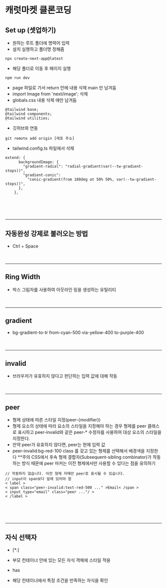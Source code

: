 # 캐럿마켓 클론코딩

## Set up (셋업하기)

- 원하는 루트 폴더에 명력어 입력
- 설치 실행하고 폴더명 정해줌

```
npx create-next-app@latest
```

- 해당 폴더로 이동 후 페이지 실행

```
npm run dev
```

- page 파일로 가서 return 안에 내용 삭제 main 만 남겨둠
- import Image from 'next/image'; 삭제
- globals.css 내용 삭제 얘만 남겨둠

```
@tailwind base;
@tailwind components;
@tailwind utilities;
```

- 깃허브와 연동

```
git remote add origin [레포 주소]
```

- tailwind.config.ts 파일에서 삭제

```
extend: {
      backgroundImage: {
        "gradient-radial": "radial-gradient(var(--tw-gradient-stops))",
        "gradient-conic":
          "conic-gradient(from 180deg at 50% 50%, var(--tw-gradient-stops))",
      },
    },
```

<br/>
<br/>
<br/>

---

## 자동완성 강제로 불러오는 방법

- Ctrl + Space
  <br/>
  <br/>
  <br/>

---

## Ring Width

- 박스 그림자를 사용하여 아웃라인 링을 생성하는 유틸리티
  <br/>
  <br/>
  <br/>

---

## gradient

- bg-gradient-to-tr from-cyan-500 via-yellow-400 to-purple-400
  <br/>
  <br/>
  <br/>

---

## invalid

- 브라우저가 유효하지 않다고 판단하는 입력 값에 대해 작동
  <br/>
  <br/>
  <br/>

---

## peer

- 형제 상태에 따른 스타일 지정(peer-{modifier})
- 형제 요소의 상태에 따라 요소의 스타일을 지정해야 하는 경우 형제를 peer 클래스로 표시하고 peer-invalid와 같은 peer-\* 수정자를 사용하여 대상 요소의 스타일을 지정한다.
- 만약 peer가 유효하지 않다면, peer는 현재 입력 값
- peer-invalid:bg-red-100 class 를 갖고 있는 형제를 선택해서 배경색을 지정한다
  \*\*주의
  CSS에서 후속 형제 결합자(Subsequent-sibling combinator)가 작동하는 방식 때문에 peer 마커는 이전 형제에서만 사용할 수 있다는 점을 유의하기

```
// 작동하지 않습니다. 이전 형제 자매만 peer로 표시될 수 있습니다.
// input이 span보다 앞에 있어야 함
< label >
< span class="peer-invalid:text-red-500 ..." >Email< /span >
< input type="email" class="peer ..."/ >
< /label >
```

  <br/>
  <br/>
  <br/>

---

## 자식 선택자

- [*:]
- 부모 컨테이너 안에 있는 모든 자식 객체에 스타일 적용

- has
- 해당 컨테이너에서 특정 조건을 만족하는 자식을 확인
